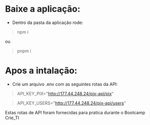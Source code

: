 # Baixe a aplicação:
- Dentro da pasta da aplicação rode: 
> npm i

ou

> pnpm i

# Apos a intalação:
- Crie um arquivo .env com as seguintes rotas da API:
> API_KEY_PIX="http://177.44.248.24/pix-api/pix"

> API_KEY_USERS="http://177.44.248.24/pix-api/users"



Estas rotas de API foram fornecidas para pratica durante o Bootcamp Crie_TI
